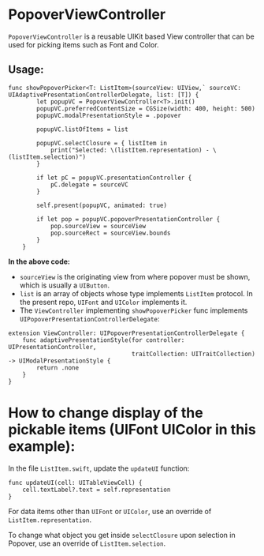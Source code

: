 # PopoverViewController

`PopoverViewController` is a reusable UIKit based View controller that can be used for picking items such as Font and Color.

## Usage:

```
func showPopoverPicker<T: ListItem>(sourceView: UIView,` sourceVC: UIAdaptivePresentationControllerDelegate, list: [T]) {
		let popupVC = PopoverViewController<T>.init()
		popupVC.preferredContentSize = CGSize(width: 400, height: 500)
		popupVC.modalPresentationStyle = .popover

		popupVC.listOfItems = list

		popupVC.selectClosure = { listItem in
			print("Selected: \(listItem.representation) - \(listItem.selection)")
		}

		if let pC = popupVC.presentationController {
			pC.delegate = sourceVC
		}

		self.present(popupVC, animated: true)

		if let pop = popupVC.popoverPresentationController {
			pop.sourceView = sourceView
			pop.sourceRect = sourceView.bounds
		}
	}
```

**In the above code:**

- `sourceView` is the originating view from where popover must be shown, which is usually a `UIButton`.
- `list` is an array of objects whose type implements `ListItem` protocol. In the present repo, `UIFont` and `UIColor` implements it.
- The `ViewController` implementing `showPopoverPicker` func implements `UIPopoverPresentationControllerDelegate`:

```
extension ViewController: UIPopoverPresentationControllerDelegate {
	func adaptivePresentationStyle(for controller: UIPresentationController,
								   traitCollection: UITraitCollection) -> UIModalPresentationStyle {
		return .none
	}
}
```

# How to change display of the pickable items (UIFont UIColor in this example):

In the file `ListItem.swift`, update the `updateUI` function:

```
func updateUI(cell: UITableViewCell) {
	cell.textLabel?.text = self.representation
}
```

For data items other than `UIFont` or `UIColor`, use an override of `ListItem.representation`.

To change what object you get inside `selectClosure` upon selection in Popover, use an override of `ListItem.selection`.

